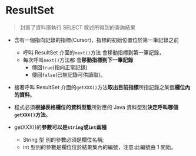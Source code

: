 # ResultSet

> 封裝了資料庫執行 SELECT 敘述所得到的查詢結果

- 含有一個指向記錄的指標(Cursor)，指標的初始位置位於第一筆記錄之前

  - 呼叫 ResultSet 介面的`next()`方法 會移動指標到第一筆記錄，
  - 每次呼叫`next()`方法都 會**移動指標到下一筆記錄**
    - 傳回`true`(指向正常記錄)
    - 傳回`false`(已無記錄可供讀取)。

- 接著呼叫 ResultSet 介面的`getXXX()`方法**取出目前指標**所指記錄之某個**欄位內的資料**。

- 程式必須**根據表格欄位的資料型態**所對應的 Java 資料型別**決定呼叫哪個`getXXX()`方法**。

- getXXX()的**參數可以是`String`或`int`兩種**
  - String 型 別的參數必須是欄位名稱;
  - int 型別的參數是欄位位於結果集內的編號，注意:此編號由 1 開始。

